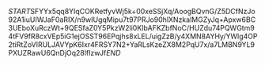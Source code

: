 $START$SFYYx5qq8YIqCOKRetfyvWj5k+00xeSSjXq/AoogBQvnG/Z5DCfNzJo92A1iuUIWJaF0aRIX/n9wIUgqMipu7t97PRJo90hlXNzkalMGZyJq+Apxw6BC3UEboXuRczWt+9QESfaZ0Y5PkzW2li0KIbAFKZbfNoC/HUZdu74PQWGtm94tFV9fR8cxVEp5iG1ejOSST96EPqjhs8xLEL/uigZzB/y4XMN8AYHy/YWlg4OP2tiRtZoVIRULJAVYpK6Ixr4FRSY7N2+YaRLsKzeZX8M2PqU7x/a7LMBN9YL9PXUZRawU6QnDjOq28lfIzwJf$END$
